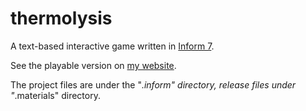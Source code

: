 # thermolysis
A text-based interactive game written in [Inform 7](http://inform7.com/).

See the playable version on [my website](justintennant.me).

The project files are under the "*.inform" directory, release files under "*.materials" directory.
